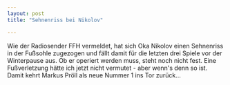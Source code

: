 ```yaml
---
layout: post
title: "Sehnenriss bei Nikolov"

---
```


Wie der Radiosender FFH vermeldet, hat sich Oka Nikolov einen Sehnenriss in der Fußsohle zugezogen und fällt damit für die letzten drei Spiele vor der Winterpause aus. Ob er operiert werden muss, steht noch nicht fest. Eine Fußverletzung hätte ich jetzt nicht vermutet - aber wenn's denn so ist. Damit kehrt Markus Pröll als neue Nummer 1 ins Tor zurück...


